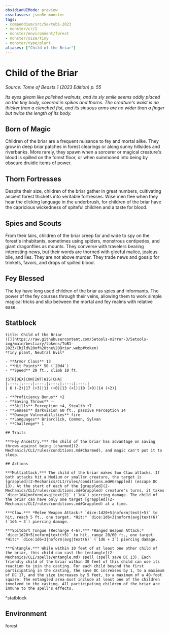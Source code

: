 ```yaml
---
obsidianUIMode: preview
cssclasses: json5e-monster
tags:
- compendium/src/5e/tob1-2023
- monster/cr/1
- monster/environment/forest
- monster/size/tiny
- monster/type/plant
aliases: ["Child of the Briar"]
---
```

# Child of the Briar
*Source: Tome of Beasts 1 (2023 Edition) p. 55*  

*Its eyes gleam like polished walnuts, and its sly smile seems oddly placed on the tiny body, covered in spikes and thorns. The creature's waist is no thicker than a clenched fist, and its sinuous arms are no wider than a finger but twice the length of its body.*

## Born of Magic

Children of the briar are a frequent nuisance to fey and mortal alike. They grow in deep briar patches in forest clearings or along sunny hillsides and riverbanks. More rarely, they spawn when a sorcerer or magical creature's blood is spilled on the forest floor, or when summoned into being by obscure druidic items of power.

## Thorn Fortresses

Despite their size, children of the briar gather in great numbers, cultivating ancient forest thickets into veritable fortresses. Wise men flee when they hear the clicking language in the underbrush, for children of the briar have the capricious wickedness of spiteful children and a taste for blood.

## Spies and Scouts

From their lairs, children of the briar creep far and wide to spy on the forest's inhabitants, sometimes using spiders, monstrous centipedes, and giant dragonflies as mounts. They converse with travelers bearing interesting news, but their words are thorned with gleeful malice, jealous bile, and lies. They are not above murder. They trade news and gossip for trinkets, favors, and drops of spilled blood.

## Fey Blessed

The fey have long used children of the briar as spies and informants. The power of the fey courses through their veins, allowing them to work simple magical tricks and slip between the mortal and fey realms with relative ease.

## Statblock

```ad-statblock
title: Child of the Briar
![](https://raw.githubusercontent.com/5etools-mirror-3/5etools-img/main/bestiary/tokens/ToB1-2023/Child%20of%20the%20Briar.webp#token)
*Tiny plant, Neutral Evil*

- **Armor Class** 13
- **Hit Points** 50 (`20d4`)
- **Speed** 20 ft., climb 10 ft.

|STR|DEX|CON|INT|WIS|CHA|
|:---:|:---:|:---:|:---:|:---:|:---:|
| 6 (-2)|17 (+3)|11 (+0)|13 (+1)|10 (+0)|14 (+2)|

- **Proficiency Bonus** +2
- **Saving Throws** ⏤
- **Skills** Perception +4, Stealth +7
- **Senses** darkvision 60 ft., passive Perception 14
- **Damage Vulnerabilities** fire
- **Languages** Briarclick, Common, Sylvan
- **Challenge** 1

## Traits

***Fey Ancestry.*** The child of the briar has advantage on saving throws against being [charmed](2-Mechanics/CLI/rules/conditions.md#Charmed), and magic can't put it to sleep.

## Actions

***Multiattack.*** The child of the briar makes two Claw attacks. If both attacks hit a Medium or smaller creature, the target is [grappled](2-Mechanics/CLI/rules/conditions.md#Grappled) (escape DC 13). At the start of each of the [grappled](2-Mechanics/CLI/rules/conditions.md#Grappled) creature's turns, it takes `dice:1d4|noform|avg|text(2)` (`1d4`) piercing damage. The child of the briar can have only one target [grappled](2-Mechanics/CLI/rules/conditions.md#Grappled) at a time.

***Claw.*** *Melee Weapon Attack:* `dice:1d20+5|noform|text(+5)` to hit, reach 5 ft., one target. *Hit:* `dice:1d6+3|noform|avg|text(6)` (`1d6 + 3`) piercing damage.

***Spitdart Tongue (Recharge 4-6).*** *Ranged Weapon Attack:* `dice:1d20+5|noform|text(+5)` to hit, range 20/60 ft., one target. *Hit:* `dice:1d6+3|noform|avg|text(6)` (`1d6 + 3`) piercing damage.

***Entangle.*** While within 10 feet of at least one other child of the briar, this child can cast the [entangle](2-Mechanics/CLI/spells/entangle.md) spell (spell save DC 13). Each friendly child of the briar within 30 feet of this child can use its reaction to join the casting. For each child beyond the first participating in the casting, the save DC increases by 1, to a maximum of DC 17, and the size increases by 5 feet, to a maximum of a 40-foot square. The entangled area must include at least one of the children involved in the casting. All participating children of the briar are immune to the spell's effects.
```
^statblock

## Environment

forest